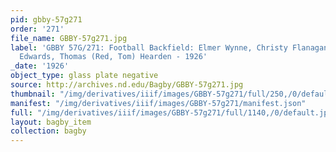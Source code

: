 ```yaml
---
pid: gbby-57g271
order: '271'
file_name: GBBY-57g271.jpg
label: 'GBBY 57G/271: Football Backfield: Elmer Wynne, Christy Flanagan, Eugene (Red)
  Edwards, Thomas (Red, Tom) Hearden - 1926'
_date: '1926'
object_type: glass plate negative
source: http://archives.nd.edu/Bagby/GBBY-57g271.jpg
thumbnail: "/img/derivatives/iiif/images/GBBY-57g271/full/250,/0/default.jpg"
manifest: "/img/derivatives/iiif/images/GBBY-57g271/manifest.json"
full: "/img/derivatives/iiif/images/GBBY-57g271/full/1140,/0/default.jpg"
layout: bagby_item
collection: bagby
---
```

